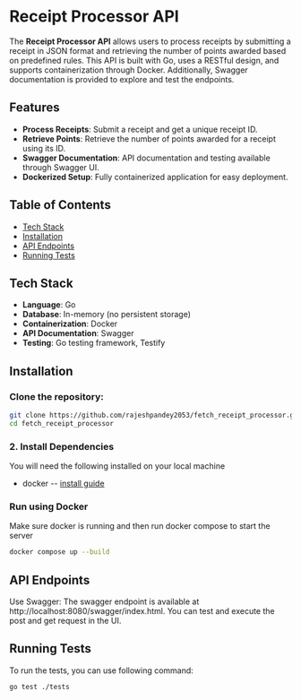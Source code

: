 # Receipt Processor API

The **Receipt Processor API** allows users to process receipts by submitting a receipt in JSON format and retrieving the number of points awarded based on predefined rules. This API is built with Go, uses a RESTful design, and supports containerization through Docker. Additionally, Swagger documentation is provided to explore and test the endpoints.

## Features

- **Process Receipts**: Submit a receipt and get a unique receipt ID.
- **Retrieve Points**: Retrieve the number of points awarded for a receipt using its ID.
- **Swagger Documentation**: API documentation and testing available through Swagger UI.
- **Dockerized Setup**: Fully containerized application for easy deployment.

## Table of Contents
- [Tech Stack](#tech-stack)
- [Installation](#installation)
- [API Endpoints](#api-endpoints )
- [Running Tests](#running-tests)

## Tech Stack

- **Language**: Go
- **Database**: In-memory (no persistent storage)
- **Containerization**: Docker
- **API Documentation**: Swagger
- **Testing**: Go testing framework, Testify


## Installation
### Clone the repository:

```bash
git clone https://github.com/rajeshpandey2053/fetch_receipt_processor.git
cd fetch_receipt_processor
```


### 2. Install Dependencies
You will need the following installed on your local machine
- docker -- [install guide](https://docs.docker.com/get-docker/)

### Run using Docker
Make sure docker is running and then run docker compose to start the server
```bash
docker compose up --build
```

## API Endpoints
Use Swagger: The swagger endpoint is available at http://localhost:8080/swagger/index.html. You can test and execute the post and get request in the UI.

## Running Tests
To run the tests, you can use following command:

```bash
go test ./tests
```